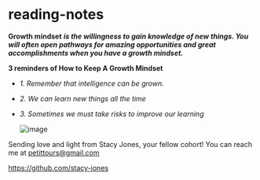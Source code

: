 # reading-notes
**Growth mindset** 
***is the willingness to gain knowledge of new things. You will often open pathways for amazing opportunities and great accomplishments when you have a growth mindset.***

**3 reminders of How to Keep A Growth Mindset**
* *1. Remember that intelligence can be grown.* 
* *2. We can learn new things all the time* 
* *3. Sometimes we must take risks to improve our learning*

  ![image](https://github.com/stacy-jones/reading-notes/assets/139601073/2469c8c6-23be-474f-b9ca-22b05412f940)

Sending love and light from Stacy Jones, your fellow cohort! You can reach me at petittours@gmail.com

https://github.com/stacy-jones
